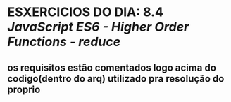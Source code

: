 # ESXERCICIOS DO DIA: 8.4 *JavaScript ES6 - Higher Order Functions - reduce*
## os requisitos estão comentados logo acima do codigo(dentro do arq) utilizado pra resolução do proprio